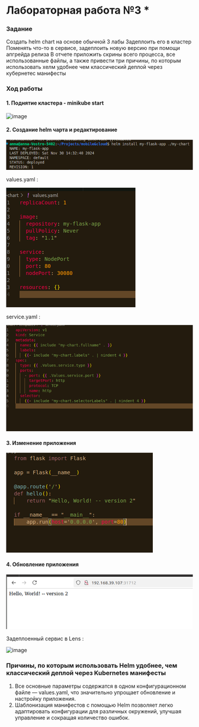 
# Лабораторная работа №3 *

### Задание

Создать helm chart на основе обычной 3 лабы
Задеплоить его в кластер
Поменять что-то в сервисе, задеплоить новую версию при помощи апгрейда релиза
В отчете приложить скрины всего процесса, все использованные файлы, а также привести три причины, по которым использовать хелм удобнее чем классический деплой через кубернетес манифесты




### Ход работы
#### 1. Поднятие кластера - minikube start

![image](https://github.com/kegly/itmo-cloud-systems-and-services/blob/main/lab3/images/Screenshot%20from%202024-10-15%2004-45-56.png)


#### 2. Создание helm чарта  и редактирование 

![image](https://github.com/kegly/itmo-cloud-systems-and-services/blob/main/lab3*/images/1.png)

values.yaml :

![image](https://github.com/kegly/itmo-cloud-systems-and-services/blob/main/lab3*/images/2.png)

service.yaml :

![image](https://github.com/kegly/itmo-cloud-systems-and-services/blob/main/lab3*/images/5.png)

#### 3. Изменение приложения

![image](https://github.com/kegly/itmo-cloud-systems-and-services/blob/main/lab3*/images/3.png)

#### 4. Обновление приложения


![image](https://github.com/kegly/itmo-cloud-systems-and-services/blob/main/lab3*/images/4.png)

Задеплоенный сервис в Lens :

![image](https://github.com/user-attachments/assets/3690f73d-96ed-478f-8ab0-1f32cbd60732)



### Причины, по которым использовать Helm удобнее, чем классический деплой через Kubernetes манифесты


1. Все основные параметры содержатся в одном конфигурационном файле — values.yaml, что значительно упрощает обновление и настройку приложения.
2. Шаблонизация манифестов с помощью Helm позволяет легко адаптировать конфигурации для различных окружений, улучшая управление и сокращая количество ошибок.

